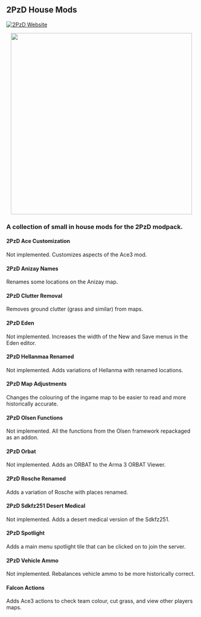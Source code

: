 ## 2PzD House Mods
<p align="left">
    <a href="https://2pzd.net/">
        <img src="https://img.shields.io/badge/2PzD-Website-yellow.svg" alt="2PzD Website">
    </a>
</p>
<p align="center">
    <a href="https://2pzd.net/">
        <img src="https://c2.staticflickr.com/6/5524/30201576222_3b9546362d_o.png" width="480">
    </a>
</p>

### A collection of small in house mods for the 2PzD modpack.

#### 2PzD Ace Customization
Not implemented.
Customizes aspects of the Ace3 mod.

#### 2PzD Anizay Names
Renames some locations on the Anizay map.

#### 2PzD Clutter Removal
Removes ground clutter (grass and similar) from maps.

#### 2PzD Eden
Not implemented.
Increases the width of the New and Save menus in the Eden editor.

#### 2PzD Hellanmaa Renamed
Not implemented.
Adds variations of Hellanma with renamed locations.

#### 2PzD Map Adjustments
Changes the colouring of the ingame map to be easier to read and more historically accurate.

#### 2PzD Olsen Functions
Not implemented.
All the functions from the Olsen framework repackaged as an addon.

#### 2PzD Orbat
Not implemented.
Adds an ORBAT to the Arma 3 ORBAT Viewer.

#### 2PzD Rosche Renamed
Adds a variation of Rosche with places renamed.

#### 2PzD Sdkfz251 Desert Medical
Not implemented.
Adds a desert medical version of the Sdkfz251.

#### 2PzD Spotlight
Adds a main menu spotlight tile that can be clicked on to join the server.

#### 2PzD Vehicle Ammo
Not implemented.
Rebalances vehicle ammo to be more historically correct.

#### Falcon Actions
Adds Ace3 actions to check team colour, cut grass, and view other players maps.
